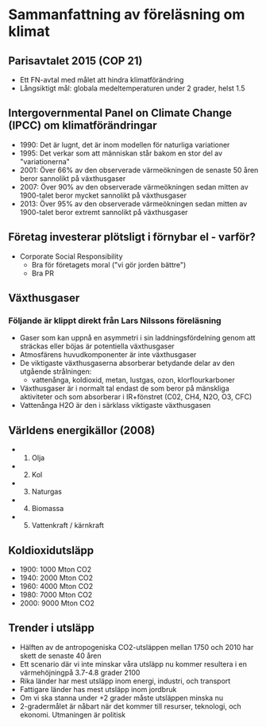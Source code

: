 # Sammanfattning av föreläsning om klimat

## Parisavtalet 2015 (COP 21)

- Ett FN-avtal med målet att hindra klimatförändring
- Långsiktigt mål: globala medeltemperaturen under 2 grader, helst 1.5

## Intergovernmental Panel on Climate Change (IPCC) om klimatförändringar

- 1990: Det är lugnt, det är inom modellen för naturliga variationer
- 1995: Det verkar som att människan står bakom en stor del av "variationerna"
- 2001: Över 66% av den observerade värmeökningen de senaste 50 åren beror sannolikt på växthusgaser
- 2007: Över 90% av den observerade värmeökningen sedan mitten av 1900-talet beror mycket sannolikt på växthusgaser 
- 2013: Över 95% av den observerade värmeökningen sedan mitten av 1900-talet beror extremt sannolikt på växthusgaser 

## Företag investerar plötsligt i förnybar el - varför?

- Corporate Social Responsibility
    - Bra för företagets moral ("vi gör jorden bättre")
    - Bra PR

## Växthusgaser

### Följande är klippt direkt från Lars Nilssons föreläsning
- Gaser som kan uppnå en asymmetri i sin laddningsfördelning genom att sträckas eller böjas är potentiella växthusgaser
- Atmosfärens huvudkomponenter är inte växthusgaser
- De viktigaste växthusgaserna absorberar betydande delar av den utgående strålningen:
    - vattenånga, koldioxid, metan, lustgas, ozon, klorflourkarboner
- Växthusgaser är i normalt tal endast de som beror på mänskliga aktiviteter och som absorberar i IR+fönstret (C02, CH4, N2O, O3, CFC)
- Vattenånga H2O är den i särklass viktigaste växthusgasen

## Världens energikällor (2008)

- 1. Olja
- 2. Kol
- 3. Naturgas
- 4. Biomassa
- 5. Vattenkraft / kärnkraft

## Koldioxidutsläpp

- 1900: 1000 Mton CO2
- 1940: 2000 Mton CO2
- 1960: 4000 Mton CO2
- 1980: 7000 Mton CO2
- 2000: 9000 Mton CO2

## Trender i utsläpp

- Hälften av de antropogeniska CO2-utsläppen mellan 1750 och 2010 har skett de senaste 40 åren
- Ett scenario där vi inte minskar våra utsläpp nu kommer resultera i en värmehöjningpå 3.7-4.8 grader 2100
- Rika länder har mest utsläpp inom energi, industri, och transport
- Fattigare länder has mest utsläpp inom jordbruk
- Om vi ska stanna under +2 grader måste utsläppen minska nu
- 2-gradermålet är nåbart när det kommer till resurser, teknologi, och ekonomi. Utmaningen är politisk

